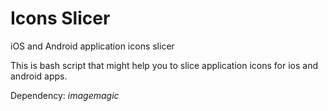 # Icons Slicer
iOS and Android application icons slicer

This is bash script that might help you to slice application icons for ios and android apps.

Dependency:
  *imagemagic*

